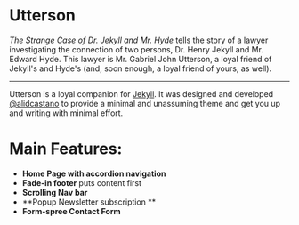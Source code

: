# Utterson

*The Strange Case of Dr. Jekyll and Mr. Hyde* tells the story of a lawyer investigating the connection of two persons, Dr. Henry Jekyll and Mr. Edward Hyde. This lawyer is Mr. Gabriel John Utterson, a loyal friend of Jekyll's and Hyde's (and, soon enough, a loyal friend of yours, as well).

---

Utterson is a loyal companion for [Jekyll](http://jekyllrb.com). It was designed and developed [@alidcastano](https://twitter.com/alidcastano) to provide a minimal and unassuming theme and get you up and writing with minimal effort. 

# Main Features: 
* **Home Page with accordion navigation**
* **Fade-in footer** puts content first
* **Scrolling Nav bar**
* **Popup Newsletter subscription ** 
* **Form-spree Contact Form** 